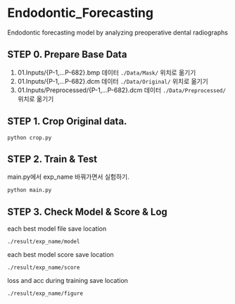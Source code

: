 # Endodontic_Forecasting
Endodontic forecasting model by analyzing preoperative dental radiographs

## STEP 0. Prepare Base Data
1. 01.Inputs/{P-1,...P-682}.bmp 데이터 ```./Data/Mask/``` 위치로 옮기기
2. 01.Inputs/{P-1,...P-682}.dcm 데이터 ```./Data/Original/``` 위치로 옮기기
3. 01.Inputs/Preprocessed/{P-1,...P-682}.dcm 데이터 ```./Data/Preprocessed/``` 위치로 옮기기

## STEP 1. Crop Original data.
```
python crop.py
```

## STEP 2. Train & Test
main.py에서 exp_name 바꿔가면서 실험하기.
```
python main.py 
```


## STEP 3. Check Model & Score & Log
each best model file save location
```
./result/exp_name/model
``` 
each best model score save location
```
./result/exp_name/score
``` 
loss and acc during training save location
```
./result/exp_name/figure
```



